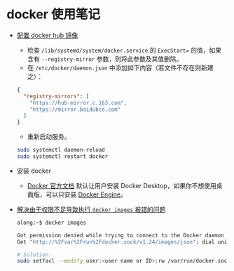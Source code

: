 # docker 使用笔记

- [配置 docker hub 镜像][4]
  - 检查 `/lib/systemd/system/docker.service` 的 `ExecStart=` 的值，如果含有 `--registry-mirror` 参数，则将此参数及其值删除。
  - 在 `/etc/docker/daemon.json` 中添加如下内容（若文件不存在则新建之）：

  ```json
  {
    "registry-mirrors": [
      "https://hub-mirror.c.163.com",
      "https://mirror.baidubce.com"
    ]
  }
  ```

  - 重新启动服务。

  ```bash
  sudo systemctl daemon-reload
  sudo systemctl restart docker
  ```

- 安装 docker
  - [Docker 官方文档][2] 默认让用户安装 Docker Desktop，如果你不想使用桌面版，可以只安装 [Docker Engine][3]。

- [解决由于权限不足导致执行 `docker images` 报错的问题][1]

  ```bash
  along:~$ docker images

  Got permission denied while trying to connect to the Docker daemon socket at unix:///var/run/docker.sock:
  Get "http://%2Fvar%2Frun%2Fdocker.sock/v1.24/images/json": dial unix /var/run/docker.sock: connect: permission denied
  ```

  ```bash
  # Solution:
  sudo setfacl --modify user:<user name or ID>:rw /var/run/docker.sock
  ```

  [1]: https://stackoverflow.com/a/54504083
  [2]: https://docs.docker.com/desktop/
  [3]: https://docs.docker.com/engine/install/
  [4]: https://yeasy.gitbook.io/docker_practice/install/mirror
